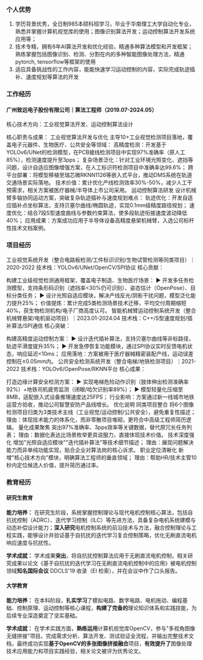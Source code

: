 ### 个人优势

1. 学历背景优秀，全日制985本硕科班学习，毕业于华南理工大学自动化专业，熟悉并掌握计算机视觉库的使用；图像识别算法开发；运动控制算法开发系统应用等；
2. 技术专精，拥有6年AI算法开发和优化经验，精通多种算法模型和开发框架；熟练掌握包括图像识别、检测、分割在内的多种智能图像处理方法，精通pytorch, tensorflow等框架的使用
3. 适应具备挑战性的工作内容，能能快速学习运动控制的内容，实际完成轨迹插补、速度规划等算法的开发

### 工作经历

#### 广州致远电子股份有限公司｜算法工程师（2019.07-2024.05）
核心技术方向：工业视觉算法开发、运动控制算法设计

核心职责与成果：
工业视觉算法开发与优化
主导10+工业视觉检测项目落地，覆盖电子元器件、生物医疗、公共安全等领域：
高精度检测：开发基于YOLOv6/UNet的检测模型，在PCB接线检测项目中实现97%准确率（原人工85%），检测速度提升至3pps；
复杂场景泛化：针对工业环境光照变化、遮挡等问题，设计自适应图像增强方案，在人工标识符检测项目中准确率达99.6%；
跨平台部署：将模型移植至瑞芯微RKNN1126等嵌入式平台，推动DMS系统在轨道交通场景实际落地。
技术价值：累计优化产线检测效率30%-50%，减少人工干预需求，相关方案被医疗器械/半导体上市公司采用。
运动控制算法研发
设计机械臂多轴协同运动方案，突破复杂轨迹插补与速度规划难点：
轨迹优化：开发自适应插补点坐标算法，支持贝塞尔曲线/椭圆轨迹，实现0.1mm级精度路径规划；
速度优化：结合7段S型速度曲线与参数约束算法，使多段轨迹衔接速度波动降低40%；
应用成果：方案成功应用于半导体设备高精度悬架机械臂，入选公司标杆性技术文档案例。

### 项目经历
工业视觉系统开发（整合电路板检测/工件标识识别/生物试管检测等同类项目）｜2020-2022
技术栈：YOLOv6/UNet/OpenCV/SPI协议
核心贡献：

构建工业级视觉检测通用框架，覆盖电子制造、生物医疗场景：
▶ 开发多任务检测模型，支持条形码识别（遮挡率<30%仍可识别）、姿态估计（OpenPose）、目标分类任务；
▶ 设计光照自适应模块，解决产线反光/阴影干扰问题，模型泛化能力提升25%；
价值提炼：累计完成5类检测场景技术迁移，平均交付周期缩短40%，获生物检测机构/电子厂商高度认可。
智能机械臂运动控制系统开发（整合机械臂悬架/电机驱动项目）｜2023.01-2024.04
技术栈：C++/S型速度规划/插补算法/SPI通信
核心突破：

构建高精度运动控制方案：
▶ 设计迭代插补算法，支持贝塞尔曲线等非标路径，轨迹平滑度提升35%；
▶ 开发急停恢复功能模块，通过SPI协议实时反馈电机状态，响应延迟<10ms；
应用落地：方案被用于医疗器械精密装配产线，运动误差控制在±0.05mm内。
公共安全检测系统开发（整合电梯/地铁检测项目）｜2021-2022
技术栈：YOLOv6/OpenPose/RKNN平台
核心成果：

打造边缘计算安全检测方案：
▶ 实现电梯危险动作识别（肢体伸出检测准确率92%）+地铁司机疲劳监测（闭眼/哈欠识别率89%）；
▶ 模型轻量化压缩至8MB，适配嵌入式设备推理速度达25FPS；
行业影响：方案通过新一线城市地铁运营方验收，推动公司智慧安防产品线增长。
优化说明
同类项目整合
将6个图像检测项目归类为3类技术主线（工业视觉/运动控制/公共安全），避免重复性描述；
理由：体现技术能力的体系化，而非零散项目堆砌，更符合中高级工程师简历逻辑。
量化成果聚焦
突出97%准确率、3pps效率等关键数据，替代原冗长任务列表；
理由：数据化表达比场景枚举更具说服力，直接体现技术价值。
技术深度强化
增加"光照自适应模块""迭代插补算法"等技术细节描述；
理由：展现问题解决能力而非单纯功能实现，贴合企业对算法岗的核心诉求。
职业定位清晰化
新增"核心技术方向"模块，明确算法工程师的垂直领域；
理由：帮助HR/技术主管10秒内定位候选人价值，提升简历通过率。

### 教育经历

#### 研究生教育

**能力培养：** 在研究生阶段，系统掌握控制理论与现代电机控制核心算法，包括自抗扰控制（ADRC）、迭代学习控制（ILC）等先进方法，具备复杂电机系统建模与动态补偿设计能力；**深入研究**电机控制系统的前沿技术与方法，融合控制理论与工程实践，能够设计并验证基于自抗扰的迭代学习复合控制策略，优化无刷直流电机响应速度与抗扰性。

**学术成就：** 学术成果**突出**，将自抗扰控制算法应用于无刷直流电机控制，相关研究成果以论文《基于自抗扰的迭代学习在无刷直流电机控制中的应用》被电机控制领域**知名国际会议** DDCLS'19 收录（EI 检索），并在会议中作了口头报告。

#### 大学教育

**能力培养：** 在本科阶段，**扎实学习**了模拟电路、数字电路、电机拖动、编程基础、控制原理、运动控制等核心课程，**构建了完备的**理论知识体系和实践技能，为后续专业深造奠定了坚实基础。

**学术成就：** 在学术实践方面，**熟练运用**计算机视觉库OpenCV，参与"多视角图像无缝拼接"项目。完成需求分析、算法开发、测试验证全流程，并输出完整技术文档，最终成功实现**基于OpenCV的多张图像拼接融合**项目，**有效提升了**图像处理技术应用能力和项目实践经验，相关论文被评为优秀论文。